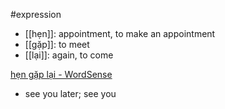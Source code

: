 #expression 


- [[hẹn]]: appointment, to make an appointment
- [[gặp]]: to meet
- [[lại]]: again, to come



[hẹn gặp lại‎ - WordSense](https://www.wordsense.eu/h%E1%BA%B9n_g%E1%BA%B7p_l%E1%BA%A1i/)
- see you later; see you